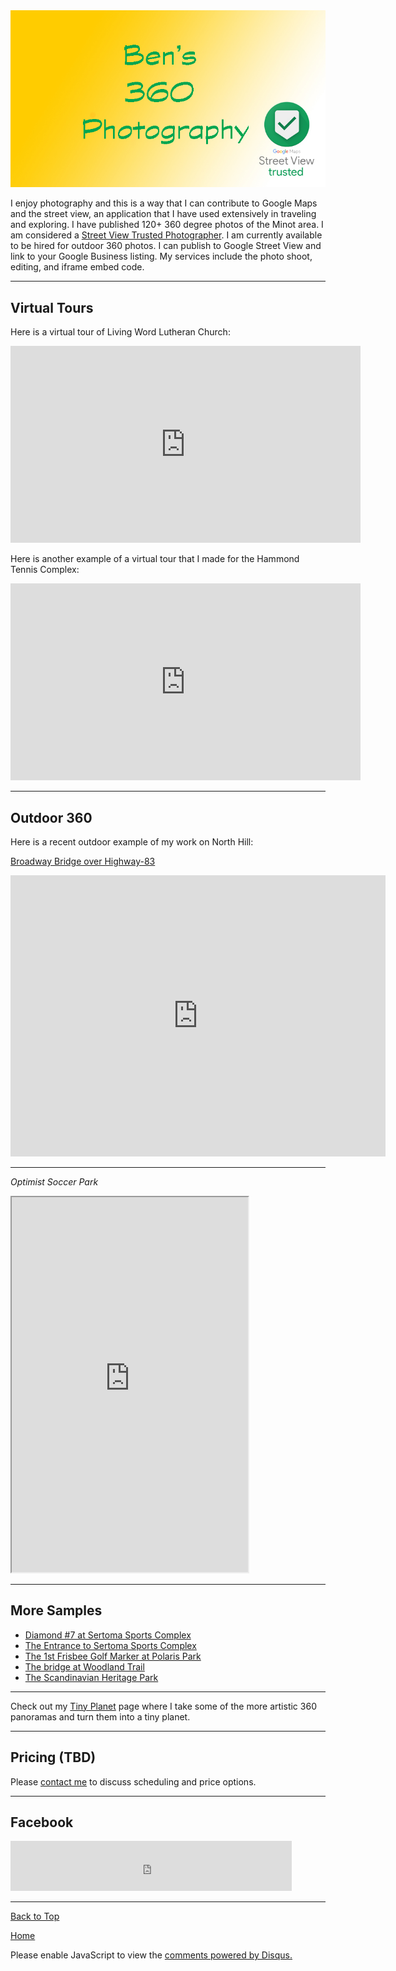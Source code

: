 <img src="https://raw.githubusercontent.com/shea08/shea08.github.io/master/360.jpg" alt="Ben's 360 Photography">

I enjoy photography and this is a way that I can contribute to Google Maps and the street view, an application that I have used extensively in traveling and exploring. I have published 120+ 360 degree photos of the Minot area. I am considered a <a href="https://www.google.com/streetview/contacts-tools"> Street View Trusted Photographer</a>. I am currently available to be hired for outdoor 360 photos. I can publish to Google Street View and link to your Google Business listing. My services include the photo shoot, editing, and iframe embed code.    

* * *

## Virtual Tours

Here is a virtual tour of Living Word Lutheran Church:

<iframe src="https://assets.veervr.tv/@veervr/blink/v0.12.2/embed/index.html?ixId=qKCl9pKmvscc77uvIW49OI2wlQc&lang=en&utm_medium=embed" frameborder="0"    allowfullscreen="true" width="560" height="315"></iframe>

Here is another example of a virtual tour that I made for the Hammond Tennis Complex:

<iframe src="https://assets.veervr.tv/@veervr/blink/v0.12.2/embed/index.html?ixId=aPZBAAUVOF2lDg1AvyUlTWKSFrE&lang=en&utm_medium=embed" frameborder="0"    allowfullscreen="true" width="560" height="315"></iframe>

* * *

## Outdoor 360

Here is a recent outdoor example of my work on North Hill:

<a href="https://goo.gl/maps/hZGn5DrHCoN7YQQ68"> Broadway Bridge over Highway-83 </a>

<iframe src="https://www.google.com/maps/embed?pb=!4v1564240498440!6m8!1m7!1sCAoSLEFGMVFpcFAzSzBkZlJHbVpocnFGMFMwZmpSTml6enJ6X1U4cUhjN1pvVXdS!2m2!1d48.25314194985844!2d-101.2954691424966!3f285.9817119949565!4f-7.867175454283796!5f0.7820865974627469" width="600" height="450" frameborder="0" style="border:0" allowfullscreen></iframe>

* * *

<i> Optimist Soccer Park </i>

<iframe height="600px" width="75%" allowfullscreen="true" src="https://momento360.com/e/u/73a6c166aac34d42ae804fb314ac4537?utm_campaign=embed&utm_source=other&utm_medium=other&heading=-624.8990613344073&pitch=-32.7919165620121&field-of-view=97.04999999999995"></iframe>

* * *

## More Samples

- <a href="https://goo.gl/maps/FhLPTYevB2uxmkR9A"> Diamond #7 at Sertoma Sports Complex</a>
- <a href="https://goo.gl/maps/s6t9Bc3AHpdzyVcj6"> The Entrance to Sertoma Sports Complex</a>
- <a href="https://goo.gl/maps/y19ShSftLimFVzC59"> The 1st Frisbee Golf Marker at Polaris Park</a>
- <a href="https://goo.gl/maps/kx4Tc2ZTuzAiZGqM8"> The bridge at Woodland Trail</a>
- <a href="https://goo.gl/maps/5nQnVt1p32yAYTYKA"> The Scandinavian Heritage Park</a>

* * *

Check out my <a href="shea08.github.io/tinyplanet">Tiny Planet</a> page where I take some of the more artistic 360 panoramas and turn them into a tiny planet.

* * *

## Pricing (TBD)

Please <a href="https://shea08.github.io/contactme">contact me</a> to discuss scheduling and price options.

* * *

## Facebook

<iframe src="https://www.facebook.com/plugins/like.php?href=https%3A%2F%2Fwww.facebook.com%2F360ben&width=450&layout=standard&action=like&size=small&show_faces=true&share=true&height=80&appId" width="450" height="80" style="border:none;overflow:hidden" scrolling="no" frameborder="0" allowTransparency="true" allow="encrypted-media"></iframe>

* * *

<a href="https://shea08.github.io/street">Back to Top</a>

[Home](./)

<div id="disqus_thread"></div>
<script>

/**
*  RECOMMENDED CONFIGURATION VARIABLES: EDIT AND UNCOMMENT THE SECTION BELOW TO INSERT DYNAMIC VALUES FROM YOUR PLATFORM OR CMS.
*  LEARN WHY DEFINING THESE VARIABLES IS IMPORTANT: https://disqus.com/admin/universalcode/#configuration-variables*/
/*
var disqus_config = function () {
this.page.url = "https://shea08.github.io/street";  // Replace PAGE_URL with your page's canonical URL variable
this.page.identifier = "/street/"; // Replace PAGE_IDENTIFIER with your page's unique identifier variable
};
*/
(function() { // DON'T EDIT BELOW THIS LINE
var d = document, s = d.createElement('script');
s.src = 'https://shea08.disqus.com/embed.js';
s.setAttribute('data-timestamp', +new Date());
(d.head || d.body).appendChild(s);
})();
</script>
<noscript>Please enable JavaScript to view the <a href="https://disqus.com/?ref_noscript">comments powered by Disqus.</a></noscript>

